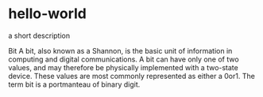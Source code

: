 # hello-world
a short description

Bit
A bit, also known as a Shannon, is the basic unit of information in computing and digital communications. A bit can have only one of two
values, and may therefore be physically implemented with a two-state device. These values are most commonly represented as either a 0or1.
The term bit is a portmanteau of binary digit.
